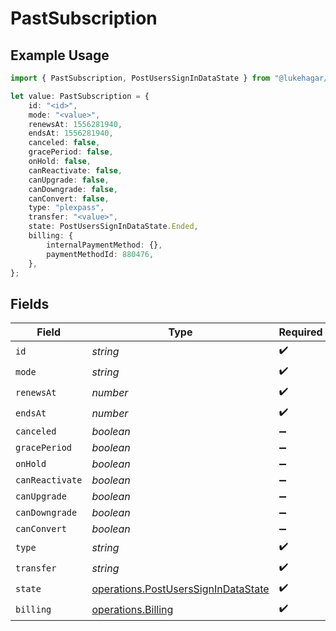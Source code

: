 # PastSubscription

## Example Usage

```typescript
import { PastSubscription, PostUsersSignInDataState } from "@lukehagar/plexjs/sdk/models/operations";

let value: PastSubscription = {
    id: "<id>",
    mode: "<value>",
    renewsAt: 1556281940,
    endsAt: 1556281940,
    canceled: false,
    gracePeriod: false,
    onHold: false,
    canReactivate: false,
    canUpgrade: false,
    canDowngrade: false,
    canConvert: false,
    type: "plexpass",
    transfer: "<value>",
    state: PostUsersSignInDataState.Ended,
    billing: {
        internalPaymentMethod: {},
        paymentMethodId: 880476,
    },
};
```

## Fields

| Field                                                                                             | Type                                                                                              | Required                                                                                          | Description                                                                                       | Example                                                                                           |
| ------------------------------------------------------------------------------------------------- | ------------------------------------------------------------------------------------------------- | ------------------------------------------------------------------------------------------------- | ------------------------------------------------------------------------------------------------- | ------------------------------------------------------------------------------------------------- |
| `id`                                                                                              | *string*                                                                                          | :heavy_check_mark:                                                                                | N/A                                                                                               |                                                                                                   |
| `mode`                                                                                            | *string*                                                                                          | :heavy_check_mark:                                                                                | N/A                                                                                               |                                                                                                   |
| `renewsAt`                                                                                        | *number*                                                                                          | :heavy_check_mark:                                                                                | N/A                                                                                               | 1556281940                                                                                        |
| `endsAt`                                                                                          | *number*                                                                                          | :heavy_check_mark:                                                                                | N/A                                                                                               | 1556281940                                                                                        |
| `canceled`                                                                                        | *boolean*                                                                                         | :heavy_minus_sign:                                                                                | N/A                                                                                               | false                                                                                             |
| `gracePeriod`                                                                                     | *boolean*                                                                                         | :heavy_minus_sign:                                                                                | N/A                                                                                               | false                                                                                             |
| `onHold`                                                                                          | *boolean*                                                                                         | :heavy_minus_sign:                                                                                | N/A                                                                                               | false                                                                                             |
| `canReactivate`                                                                                   | *boolean*                                                                                         | :heavy_minus_sign:                                                                                | N/A                                                                                               | false                                                                                             |
| `canUpgrade`                                                                                      | *boolean*                                                                                         | :heavy_minus_sign:                                                                                | N/A                                                                                               | false                                                                                             |
| `canDowngrade`                                                                                    | *boolean*                                                                                         | :heavy_minus_sign:                                                                                | N/A                                                                                               | false                                                                                             |
| `canConvert`                                                                                      | *boolean*                                                                                         | :heavy_minus_sign:                                                                                | N/A                                                                                               | false                                                                                             |
| `type`                                                                                            | *string*                                                                                          | :heavy_check_mark:                                                                                | N/A                                                                                               | plexpass                                                                                          |
| `transfer`                                                                                        | *string*                                                                                          | :heavy_check_mark:                                                                                | N/A                                                                                               |                                                                                                   |
| `state`                                                                                           | [operations.PostUsersSignInDataState](../../../sdk/models/operations/postuserssignindatastate.md) | :heavy_check_mark:                                                                                | N/A                                                                                               | ended                                                                                             |
| `billing`                                                                                         | [operations.Billing](../../../sdk/models/operations/billing.md)                                   | :heavy_check_mark:                                                                                | N/A                                                                                               |                                                                                                   |